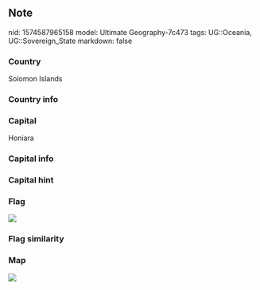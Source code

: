 ## Note
nid: 1574587965158
model: Ultimate Geography-7c473
tags: UG::Oceania, UG::Sovereign_State
markdown: false

### Country
Solomon Islands

### Country info


### Capital
Honiara

### Capital info


### Capital hint


### Flag
<img src="ug-flag-solomon_islands.svg">

### Flag similarity


### Map
<img src="ug-map-solomon_islands.png">

